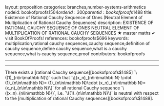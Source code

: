 layout: proposition
categories: branches,number-systems-arithmetics
nodeid: bookofproofs$1504
orderid: 300
parentid: bookofproofs$1488
title: Existence of Rational Cauchy Sequence of Ones (Neutral Element of Multiplication of Rational Cauchy Sequences)
description: EXISTENCE OF RATIONAL CAUCHY SEQUENCE OF ONES NEUTRAL ELEMENT OF MULTIPLICATION OF RATIONAL CAUCHY SEQUENCES ★ master maths ✔ visit BookOfProofs!
references: bookofproofs$696
keywords: multiplication,rational cauchy sequences,cauchy sequence,definition of cauchy sequence,define cauchy sequence,what is a cauchy sequence,what is cauchy sequence,proof
contributors: bookofproofs

---


---

There exists a [rational Cauchy sequence][bookofproofs$1485] `\((1)_{n\in\mathbb N}\)` such that `\[(x_n)_{n\in\mathbb N} \cdot (1)_{n\in\mathbb N}= (1)_{n\in\mathbb N}\cdot (x_n)_{n\in\mathbb N}=(x_n)_{n\in\mathbb N}\]` for all rational Cauchy sequence `\((x_n)_{n\in\mathbb N}\)`, i.e. `\((1)_{n\in\mathbb N}\)` is neutral with respect to the [multiplication of rational Cauchy sequences][bookofproofs$1488].